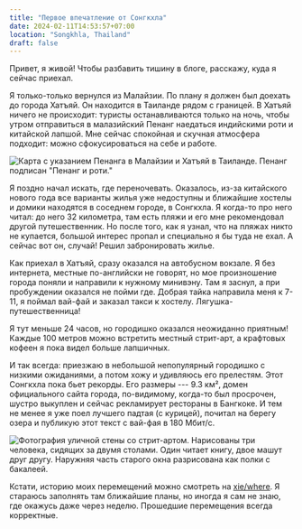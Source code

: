 ```yaml
---
title: "Первое впечатление от Сонгкхла"
date: 2024-02-11T14:53:57+07:00
location: "Songkhla, Thailand"
draft: false
---
```


Привет, я живой! Чтобы разбавить тишину в блоге, расскажу, куда я сейчас приехал.

Я только-только вернулся из Малайзии. По плану я должен был доехать до города Хатъяй. Он
находится в Таиланде рядом с границей. В Хатъяй ничего не происходит: туристы
останавливаются только на ночь, чтобы утром отправиться в малазийский Пенанг наедаться
индийскими роти и китайской лапшой. Мне сейчас спокойная и скучная атмосфера подходит:
можно сфокусироваться на себе и работе.

![Карта с указанием Пенанга в Малайзии и Хатъяй в Таиланде. Пенанг подписан "Пенанг и роти."](map.webp "© OpenStreetMap, лицензировано под www.opendatacommons.org/licenses/odbl")

Я поздно начал искать, где переночевать. Оказалось, из-за китайского нового года все
варианты жилья уже недоступны и ближайшие хостелы и домики находятся в соседнем городе, в
Сонгкхла. Я когда-то про него читал: до него 32 километра, там есть пляжи и его мне
рекомендовал другой путешественник. Но после того, как я узнал, что на пляжах никто не
купается, большой интерес пропал и специально я бы туда не ехал. А сейчас вот он, случай!
Решил забронировать жилье.

Как приехал в Хатъяй, сразу оказался на автобусном вокзале. Я без интернета, местные
по-английски не говорят, но мое произношение города поняли и направили к нужному минивэну.
Там я заснул, а при пробуждении оказался не пойми где. Добрая тайка направила меня к 7-11,
я поймал вай-фай и заказал такси к хостелу. Лягушка-путешественница!

Я тут меньше 24 часов, но городишко оказался неожиданно приятным! Каждые 100 метров можно
встретить местный стрит-арт, а крафтовых кофеен я пока видел больше лапшичных.

И так всегда: приезжаю в небольшой непопулярный городишко с низкими ожиданиями, а потом
хожу и удивляюсь его прелестям. Этот Сонгкхла пока бьет рекорды. Его размеры --- 9.3
км&sup2;, домен официального сайта города, по-видимому, когда-то был просрочен, шустро
выкуплен и сейчас рекламирует рестораны в Бангкоке. И тем не менее я уже поел лучшего
падтая (с курицей), почитал на берегу озера и публикую этот текст с вай-фая в 180 Мбит/с.

![Фотография уличной стены со стрит-артом. Нарисованы три человека, сидящих за двумя столами. Один читает книгу, двое машут друг другу. Наружняя часть старого окна разрисована как полки с бакалеей.](art.webp)

Кстати, историю моих перемещений можно смотреть на [xie/where][where]. Я стараюсь
заполнять там ближайшие планы, но иногда я сам не знаю, где окажусь даже через неделю.
Прошедшие перемещения всегда корректные.

[where]: https://xie.oskarsh.ru/where/
